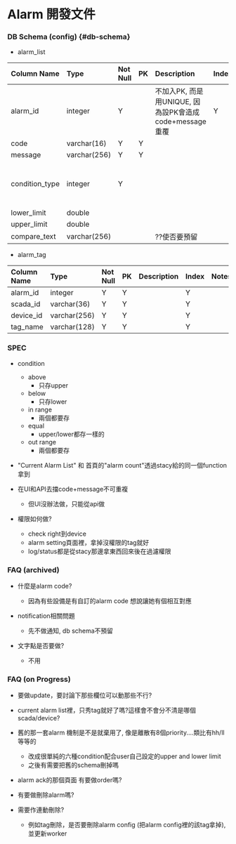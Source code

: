 # Alarm 開發文件

### DB Schema \(config\) {#db-schema}

* alarm\_list

| Column Name | Type | Not Null | PK | Description | Index | Notes |
| :--- | :--- | :--- | :--- | :--- | :--- | :--- |
| alarm\_id | integer | Y |  | 不加入PK, 而是用UNIQUE, 因為設PK會造成code+message重覆 | Y | \* auto\_increment \* UNIQUE |
| code | varchar\(16\) | Y | Y |  |  |  |
| message | varchar\(256\) | Y | Y |  |  |  |
| condition\_type | integer | Y |  |  |  | {1: above, 2: below, 3: equal, 4: out range, 5: in range} |
| lower\_limit | double |  |  |  |  |  |
| upper\_limit | double |  |  |  |  |  |
| compare\_text | varchar\(256\) |  |  | ??使否要預留 |  |  |

* alarm\_tag

| Column Name | Type | Not Null | PK | Description | Index | Notes |
| :--- | :--- | :--- | :--- | :--- | :--- | :--- |
| alarm\_id | integer | Y | Y |  | Y |  |
| scada\_id | varchar\(36\) | Y | Y |  | Y |  |
| device\_id | varchar\(256\) | Y | Y |  | Y |  |
| tag\_name | varchar\(128\) | Y | Y |  | Y |  |

### SPEC

* condition
  * above
    * 只存upper
  * below
    * 只存lower
  * in range
    * 兩個都要存
  * equal
    * upper/lower都存一樣的
  * out range
    * 兩個都要存
* "Current Alarm List" 和 首頁的"alarm count"透過stacy給的同一個function拿到

* 在UI和API去擋code+message不可重複

  * 但UI沒辦法做，只能從api做

* 權限如何做?
  * check right到device
  * alarm setting頁面裡，拿掉沒權限的tag就好
  * log/status都是從stacy那邊拿東西回來後在過濾權限

### FAQ \(archived\)

* 什麼是alarm code?

  * 因為有些設備是有自訂的alarm code 想說讓她有個相互對應

* notification相關問題

  * 先不做通知, db schema不預留

* 文字點是否要做?

  * 不用

### FAQ \(on Progress\)

* 要做update，要討論下那些欄位可以動那些不行?

* current alarm list裡，只秀tag就好了嗎?這樣會不會分不清是哪個scada/device?

* 舊的那一套alarm 機制是不是就棄用了, 像是離散有8個priority....類比有hh/ll等等的

  * 改成很單純的六種condition配合user自己設定的upper and lower limit
  * 之後有需要把舊的schema刪掉嗎

* alarm ack的那個頁面 有要做order嗎?

* 有要做刪除alarm嗎?

* 需要作連動刪除?

  * 例如tag刪除，是否要刪除alarm config \(把alarm config裡的該tag拿掉\), 並更新worker



